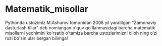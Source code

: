 # Matematik_misollar
Pythonda ustozimiz M.Ashurov tomonidan 2008 yil yaratilgan "Zamonaviy dasturlash tillar" deb nomlangan o'quv qo'llanmasidagi barcha matematik misollarni yechimini ko'rsatib o'tamiza barcha ustozlarimizni olloh ning o'zi rozi bo'sin ular bergan bilimga!
